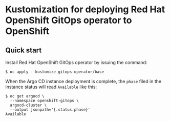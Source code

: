 # Kustomization for deploying Red Hat OpenShift GitOps operator to OpenShift

## Quick start

Install Red Hat OpenShift GitOps operator by issuing the command:

```
$ oc apply --kustomize gitops-operator/base
```

When the Argo CD instance deployment is complete, the `phase` filed in the instance status will read `Available` like this:

```
$ oc get argocd \
  --namespace openshift-gitops \
  argocd-cluster \
  --output jsonpath='{.status.phase}'
Available
```
